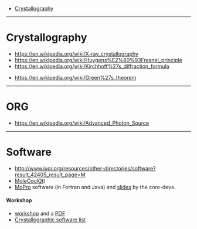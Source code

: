 * [Crystallography](#crystallography)

---- 

# Crystallography
+ https://en.wikipedia.org/wiki/X-ray_crystallography
+ https://en.wikipedia.org/wiki/Huygens%E2%80%93Fresnel_principle
+ https://en.wikipedia.org/wiki/Kirchhoff%27s_diffraction_formula
* https://en.wikipedia.org/wiki/Green%27s_theorem

----

# ORG
* https://en.wikipedia.org/wiki/Advanced_Photon_Source

----

# Software
+ http://www.iucr.org/resources/other-directories/software?result_42405_result_page=M
+ [MoleCoolQt](http://www.molecoolqt.de/index.htm)l
+ [MoPro](http://www.iucr.org/resources/other-directories/software/mopro) software (in Fortran and Java) and [slides](http://www.cdifx.univ-rennes1.fr/RECIPROCS/sept2011/pdf/RECIPROCS_ANGD2011_MoPro_Jelsch.pdf) by the core-devs.

#### Workshop
+ [workshop](http://www.chem.gla.ac.uk/~louis/asia_workshop/) and a [PDF](http://www.chem.gla.ac.uk/~louis/asia_workshop/Program_ACDM.pdf)
+ [Crystallographic software list](http://www.iucr.org/resources/other-directories/software) 
